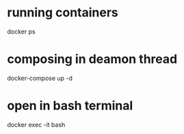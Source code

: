 #  running containers
docker ps
# composing in deamon thread
docker-compose up -d
# open in bash terminal
docker exec -it <containerId> bash

